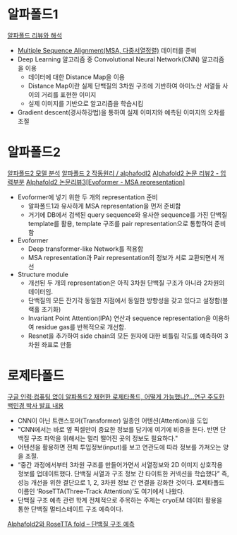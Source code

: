 # 알파폴드1
[알파폴드 리뷰와 해석](https://taehojo.github.io/alphafold/alphafold1.html)
- [Multiple Sequence Alignment(MSA, 다중서열정렬)](http://www.incodom.kr/Multiple_alignment) 데이터를 준비
- Deep Learning 알고리즘 중 Convolutional Neural Network(CNN) 알고리즘을 이용
	- 데이터에 대한 Distance Map을 이용
	- Distance Map이란 실제 단백질의 3차원 구조에 기반하여 아미노산 서열들 사이의 거리를 표현한 이미지
	- 실제 이미지를 기반으로 알고리즘을 학습시킴
- Gradient descent(경사하강법)을 통하여 실제 이미지와 예측된 이미지의 오차를 조절
# 알파폴드2
[알파폴드2 모델 분석](https://taehojo.github.io/alphafold/alphafold2.html)
[알파폴드 2 작동원리 / alphafodl2](https://blog.naver.com/economic_moat/222506288911)
[Alphafold2 논문 리뷰2 - 입력부분](https://happyhaelee.tistory.com/98)
[Alphafold2 논문리뷰3[Evoformer -  MSA representation]](https://happyhaelee.tistory.com/97)
- Evoformer에 넣기 위한 두 개의 representation 준비
	- 알파폴드1과 유사하게 MSA representation을 먼저 준비함
	- 거기에 DB에서 검색된 query sequence와 유사한 sequence를 가진 단백질 template를 활용, template 구조를 pair representation으로 통합하여 준비함
- Evoformer
	- Deep transformer-like Network를 적용함
	- MSA representation과 Pair representation의 정보가 서로 교환되면서 개선
- Structure module
	- 개선된 두 개의 representation은 아직 3차원 단백질 구조가 아니라 2차원의 데이터임.
	- 단백질의 모든 잔기각 동일한 지점에서 동일한 방향성을 갖고 있다고 설정함(블랙홀 초기화)
	- Invariant Point Attention(IPA) 연산과 sequence representation을 이용하여 residue gas를 반복적으로 개선함. 
	- Resnet을 추가하여 side chain의 모든 원자에 대한 비틀림 각도를 예측하여 3차원 좌표로 만듦
# 로제타폴드
[구글 인력·컴퓨팅 없이 알파폴드2 재현한 로제타폴드, 어떻게 가능했나?...연구 주도한 백민경 박사 발표 내용](http://www.aitimes.com/news/articleView.html?idxno=140110)
- CNN이 아닌 트랜스포머(Transformer) 일종인 어텐션(Attention)을 도입 
- "CNN에서는 바로 옆 픽셀만이 중요한 정보를 담기에 여기에 비중을 둔다. 반면 단백질 구조 파악을 위해서는 멀리 떨어진 곳의 정보도 필요하다."
- 어텐션을 활용하면 전체 투입정보(input)를 보고 연관도에 따라 정보를 가져오는 양을 조절.
- “중간 과정에서부터 3차원 구조를 만들어가면서 서열정보와 2D 이미지 상호작용 정보를 업데이트했다. 단백질 서열과 구조 정보 간 타이트한 커넥션을 학습했다”
  즉, 성능 개선을 위한 결단으로 1, 2, 3차원 정보 간 연결을 강화한 것이다. 로제타폴드 이름인 ‘RoseTTA(Three-Track Attention)’도 여기에서 나왔다. 
- 단백질 구조 예측 관련 학계 전체적으로 주목하는 주제는 cryoEM 데이터 활용을 통한 단백질 멀티스테이트 구조 예측이다.  

[Alphafold2와 RoseTTA fold – 단백질 구조 예측](https://blog.ksaidev.com/alphafole2%EC%99%80-rosetta-fold-%EB%8B%A8%EB%B0%B1%EC%A7%88-%EA%B5%AC%EC%A1%B0-%EC%98%88%EC%B8%A1/)
